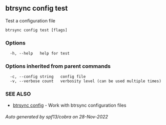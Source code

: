 ## btrsync config test

Test a configuration file

```
btrsync config test [flags]
```

### Options

```
  -h, --help   help for test
```

### Options inherited from parent commands

```
  -c, --config string   config file
  -v, --verbose count   verbosity level (can be used multiple times)
```

### SEE ALSO

* [btrsync config](btrsync_config.md)	 - Work with btrsync configuration files

###### Auto generated by spf13/cobra on 28-Nov-2022
